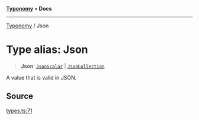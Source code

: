 [**Typonomy**](../README.md) • **Docs**

***

[Typonomy](../globals.md) / Json

# Type alias: Json

> **Json**: [`JsonScalar`](JsonScalar.md) \| [`JsonCollection`](JsonCollection.md)

A value that is valid in JSON.

## Source

[types.ts:71](https://github.com/softcraft-development/typonomy/blob/bcea019d216cf7f686cf96fe07d66281dfcae070/src/types.ts#L71)
